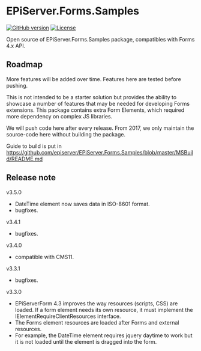 # EPiServer.Forms.Samples

[![GitHub version](https://badge.fury.io/gh/episerver%2FEPiServer.Forms.Samples.svg)](https://github.com/episerver/EPiServer.Forms.Samples)
[![License](http://img.shields.io/:license-apache-blue.svg?style=flat-square)](http://www.apache.org/licenses/LICENSE-2.0.html)

Open source of EPiServer.Forms.Samples package, compatibles with Forms 4.x API.


Roadmap
-------------

More features will be added over time.
Features here are tested before pushing.

This is not intended to be a starter solution but provides the ability to showcase a number of features that may be needed for developing Forms extensions.
This package contains extra Form Elements, which required more dependency on complex JS libraries.

We will push code here after every release.
From 2017, we only maintain the source-code here without building the package.

Guide to build is put in https://github.com/episerver/EPiServer.Forms.Samples/blob/master/MSBuild/README.md


Release note
-------------
v3.5.0
- DateTime element now saves data in ISO-8601 format.
- bugfixes.

v3.4.1
- bugfixes.

v3.4.0
- compatible with CMS11.

v3.3.1
 - bugfixes.

v3.3.0
- EPiServerForm 4.3 improves the way resources (scripts, CSS) are loaded. If a form element needs its own resource, it must implement the IElementRequireClientResources interface. 
- The Forms element resources are loaded after Forms and external resources. 
- For example, the DateTime element requires jquery daytime to work but it is not loaded until the element is dragged into the form.